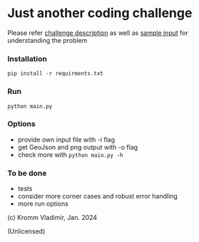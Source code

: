 # Just another coding challenge

Please refer [challenge description](./challenge.md) as well as [sample input](./input.txt) for understanding the problem

### Installation
```shell
pip install -r requirments.txt
```

### Run
```shell
python main.py
```

### Options

- provide own input file with -i flag
- get GeoJson and png output with -o flag
- check more with ```python main.py -h```


### To be done

- tests
- consider more corner cases and robust error handling
- more run options

(c) Kromm Vladimir, Jan. 2024

(Unlicensed)